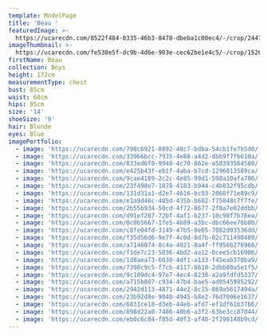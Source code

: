 ```yaml
---
template: ModelPage
title: 'Beau '
featuredImage: >-
  https://ucarecdn.com/8522f484-0335-46b3-8478-dbeba1c00ec4/-/crop/2447x1345/0,129/-/preview/
imageThumbnail: >-
  https://ucarecdn.com/fe530e5f-dc9b-4d6e-903e-cec62be1e4c5/-/crop/1526x2063/128,0/-/preview/
firstName: Beau
collection: Boys
height: 172cm
measurementType: chest
bust: 85cm
waist: 68cm
hips: 85cm
size: '14'
shoeSize: '9'
hair: Blonde
eyes: Blue
imagePortfolio:
  - image: 'https://ucarecdn.com/798c6921-8892-48c7-bdba-54cb1fe7b5d0/'
  - image: 'https://ucarecdn.com/33966bcc-7935-4e88-a4d2-dbb9f7fb610a/'
  - image: 'https://ucarecdn.com/833ed6f0-9948-4c70-862e-a50393564580/'
  - image: 'https://ucarecdn.com/e425b43f-eb1f-4aba-b7cd-1296013589ca/'
  - image: 'https://ucarecdn.com/9cae4189-2c2c-4e85-99d1-598a10afa786/'
  - image: 'https://ucarecdn.com/23f498e7-1878-4183-b944-c4b832f95cdb/'
  - image: 'https://ucarecdn.com/131d31a1-d2e7-4616-bc93-2068f71e89c9/'
  - image: 'https://ucarecdn.com/e1a9d46c-485d-435b-b602-f75848c7f7fe/'
  - image: 'https://ucarecdn.com/2b55b934-50cd-4f72-8677-2f0a7e02ddbb/'
  - image: 'https://ucarecdn.com/d91ef207-72bf-4af1-b237-10c90f7b78ea/'
  - image: 'https://ucarecdn.com/0c0b5667-1fe5-4b89-a3bc-dbc66ee76b00/'
  - image: 'https://ucarecdn.com/c8fe04fd-3149-47b5-8e05-7082d03536dd/'
  - image: 'https://ucarecdn.com/f35d56d6-9e7f-4c0d-8d7b-02c711490489/'
  - image: 'https://ucarecdn.com/a7146074-8c4a-4821-8a4f-ff956b276968/'
  - image: 'https://ucarecdn.com/f1de7c23-5036-4bd2-aa12-0cee5cb16906/'
  - image: 'https://ucarecdn.com/1d8aea73-6030-4df1-a133-f45eab370ba9/'
  - image: 'https://ucarecdn.com/7390c9c5-f7cb-4117-8610-2dbb80a5e1f5/'
  - image: 'https://ucarecdn.com/9c109dc4-97e7-4ec4-8230-a2a9fdfd5337/'
  - image: 'https://ucarecdn.com/a715b807-c934-47b4-bae5-ad0545985292/'
  - image: 'https://ucarecdn.com/2942d113-4871-44e2-8c15-869a5617494a/'
  - image: 'https://ucarecdn.com/23b92d8e-9040-4945-b8e2-76d7006e1637/'
  - image: 'https://ucarecdn.com/6831ce18-d3eb-44eb-afd7-ef1df61b37b6/'
  - image: 'https://ucarecdn.com/898d22a0-7486-40b6-a3f2-63be3cc87d44/'
  - image: 'https://ucarecdn.com/eb0c6c84-f85d-40f3-af40-2f298148b9cd/'
---
```


